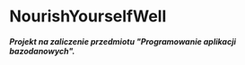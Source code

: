 # NourishYourselfWell
##### Projekt na zaliczenie przedmiotu "Programowanie aplikacji bazodanowych".

